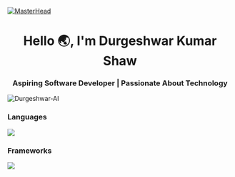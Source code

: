 <!--
**Durgeshwar-AI/Durgeshwar-AI** is a ✨ _special_ ✨ repository because its `README.md` (this file) appears on your GitHub profile.

Here are some ideas to get you started:

- 🔭 I’m currently working on ...
- 🌱 I’m currently learning ...
- 👯 I’m looking to collaborate on ...
- 🤔 I’m looking for help with ...
- 💬 Ask me about ...
- 📫 How to reach me: ...
- 😄 Pronouns: ...
- ⚡ Fun fact: ...
-->

[![MasterHead](https://mir-s3-cdn-cf.behance.net/project_modules/fs/54b6c068097599.5b50bca476b9b.gif)]()

<h1 align="center">Hello 🌏, I'm Durgeshwar Kumar Shaw</h1>
<h3 align="center">Aspiring Software Developer | Passionate About Technology </h3>


<p align="left"> <img src="https://komarev.com/ghpvc/?username=Durgeshwar-AI&label=Profile%20views&color=0e75b6&style=flat&color=green" alt="Durgeshwar-AI" /> </p>


<h3 align="left">Languages</h3>
<img src="https://skillicons.dev/icons?i=c,cpp,js,html,css,py,java" />

<h3 align="left">Frameworks</h3>
<img src="https://skillicons.dev/icons?i=materialui,react,tailwind,nodejs,expressjs,mongodb" />


<!--<p>&nbsp;<img align="center" src="https://github-readme-stats.vercel.app/api?username=Durgeshwar-AI&show_icons=true&locale=en&theme=radical" alt="Durgeshwar-AI" /></p>

<p><img align="center" src="https://github-readme-streak-stats.herokuapp.com/?user=Durgeshwar-AI&theme=radical" alt="Durgeshwar-AI" /></p>-->
